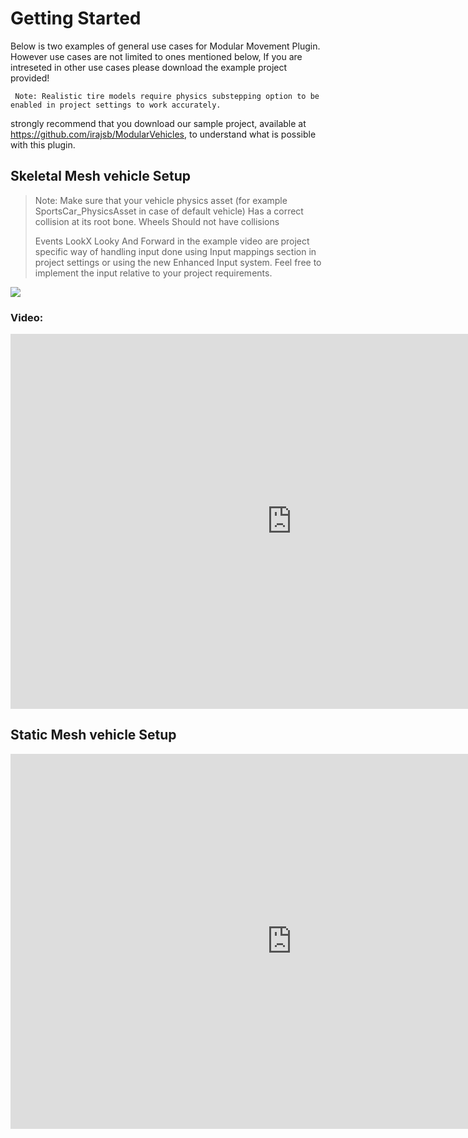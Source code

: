 
# Getting Started

Below is two examples of general use cases for Modular Movement Plugin. However use cases are not limited to ones mentioned below, If you are intreseted in other use cases please download the example project provided!

``` Note: Realistic tire models require physics substepping option to be enabled in project settings to work accurately.```

 strongly recommend that you download our sample project, available at https://github.com/irajsb/ModularVehicles, to understand what is possible with this plugin.
  

## Skeletal Mesh vehicle Setup

>  Note: Make sure that your vehicle physics asset (for example
> SportsCar_PhysicsAsset in case of default vehicle) Has a correct
> collision at its root bone. Wheels Should not have collisions
> 
> Events LookX Looky And Forward in the example video are project specific way of handling
> input done using Input mappings section in project settings or using
> the new Enhanced Input system.
> Feel free to implement the input relative to your project requirements.

![](./Images/BodySetup.png)

  

### Video:

  

<iframe  width="900"  height="600"  src="https://www.youtube.com/embed/7pHzA1hzgUA"  frameborder="0"  allow="accelerometer; autoplay; encrypted-media; gyroscope; picture-in-picture"  allowfullscreen></iframe>

  

## Static Mesh vehicle Setup

  

<iframe  width="900"  height="600"  src="https://www.youtube.com/embed/plc3qmWk18s"  frameborder="0"  allow="accelerometer; autoplay; encrypted-media; gyroscope; picture-in-picture"  allowfullscreen></iframe>
